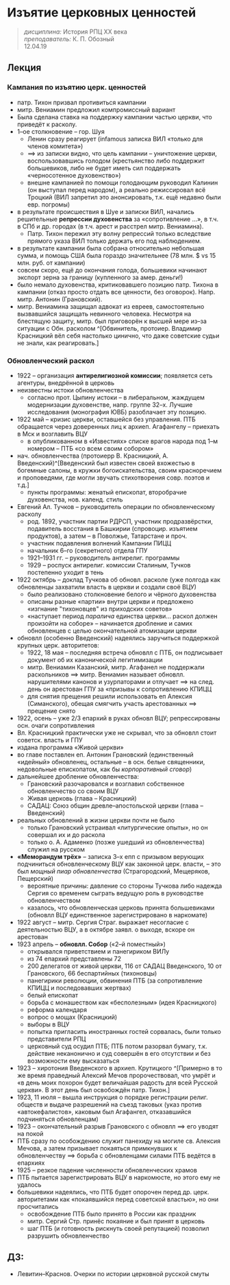 # Изъятие церковных ценностей
> _дисциплина:_ История РПЦ ХХ века  
> _преподаватель:_ К. П. Обозный  
> 12.04.19  

## Лекция

### Кампания по изъятию церк. ценностей

- патр. Тихон призвал противиться кампании
- митр. Вениамин предложил компромиссный вариант
- Была сделана ставка на поддержку кампании частью церкви, что приведёт к расколу.
- 1–ое столкновение – гор. Шуя
	- Ленин сразу реагирует (infamous записка ВИЛ «только для членов комитета»)
	- ==> из записки видно, что цель кампании – уничтожение церкви, воспользовавшись голодом (крестьянство либо поддержит большевиков, либо не будет иметь сил поддержать «черносотенное духовенство»)
	- внешне кампанией по помощи голодающим руководил Калинин (он выступал перед народом), а реально режиссировал всё Троцкий (ВИЛ запретил это анонсировать, т.к. ещё недавно были евр. погромы)
- в результате происшествия в Шуе и записки ВИЛ, начались решительные __репрессии духовенства__ за «сопротивление ...», в т.ч. в СПб и др. городах (в т.ч. арест и расстрел митр. Вениамина).
	- Патр. Тихон пережил эту волну репрессий только вследствие прямого указа ВИЛ только держать его под наблюдением.
- в результате кампании была собрана относительно небольшая сумма, и помощь США была гораздо значительнее (78 млн. $ vs 15 млн. руб. от кампании)
- совсем скоро, ещё до окончания голода, большевики начинают экспорт зерна за границу (купленного за амер. деньги!)
- было немало духовенства, критиковавшего позицию патр. Тихона в кампании (отказ просто отдать все ценности, без оговорок). Напр. митр. Антонин (Грановский).
- митр. Вениамина защищал адвокат из евреев, самостоятельно вызвавшийся защищать невинного человека. Несмотря на блестящую защиту, митр. был приговорён к высшей мере из–за ситуации с Обн. расколом
^[Обвинитель, протоиер. Владимир Красницкий вёл себя настолько цинично, что даже советские судьи не знали, как реагировать.]

### Обновленческий раскол

- 1922 – организация __антирелигиозной комиссии__; появляется сеть агентуры, внедрённой в церковь
- неизвестны истоки обновленчества
	- согласно прот. Цыпину истоки – в либеральном, жаждущем модернизации духовенстве, напр. группе 32–х. Лучшие исследования (монография ЮВБ) разоблачает эту позицию.
- 1922 май – кризис церкви, оставшейся без управления. ПТБ обращается через доверенных лиц к архиеп. Агафангелу – приехать в Мск и возглавить ВЦУ
	- в опубликованном в «Известиях» списке врагов народа под 1–м номером – ПТБ «со всем своим собором»
- нач. обновленчества (протоиерр В. Красницкий, А. Введенский)^[Введенский был известен своей вхожестью в богемные салоны, в кружки богоискательства, своим красноречием и проповедями, где могли звучать стихотворения совр. поэтов и т.д.]
	- пункты программы: женатый епископат, второбрачие духовенства, нов. календ. стиль
- Евгений Ал. Тучков – руководитель операции по обновленческому расколу
	- род. 1892, участник партии РДРСП, участник продразвёрстки, подавитель восстания в Башкирии (спровоцир. изъятием продуктов), а затем – в Поволжье, Татарстане и проч.
	- участник подавления волнений Кампании ПИЦЦ
	- начальник 6–го (секретного) отдела ГПУ
	- 1921–1931 гг. – руководитель антирелиг. программы
	- 1929 – роспуск антирелиг. комиссии Сталиным, Тучков постепенно уходит в тень
- 1922 октябрь – доклад Тучкова об обновл. расколе (уже полгода как обновленцы захватили власть в церкви и создали своё ВЦУ)
	- было реализовано столкновение белого и чёрного духовенства
	- описаны разные «партии» внутри церкви и предложено «изгнание "тихоновцев" из приходских советов»
	- «наступает период _паралича_ единства церкви... раскол должен произойти на соборе» – начинается дробление и самих обновленцев с целью окончательной атомизации церкви
- обновлл (особенно Введенский) надеялись заручиться поддержкой крупных церк. авторитетов:
	- 1922, 18 мая – последняя встреча обновлл с ПТБ, он подписывает документ об их канонической легитимизации
	- митр. Вениамин Казанский, митр. Агафанел не поддержали раскольников ==> митр. Вениамин называет обновлл. нарушителями канонов и узурпаторами и отлучает ==> на след. день он арестован ГПУ за «призывы к сопротивлению КПИЦЦ
	- для снятия прещения решили использовать еп Алексия (Симанского), обещая смягчить участь арестованных ==> прещение снято
- 1922, осень – уже 2/3 епархий в руках обновл ВЦУ; репрессированы осн. очаги сопротивления
- Вл. Красницкий практически уже не скрывал, что за обновлл стоит советск. власть и ГПУ
- издана программа «Живой церкви»
- во главе поставлен еп. Антонин Грановский (единственный «идейный» обновленец, остальные – в осн. белые священники, недовольные епископатом, как бы _корпоративный сговор_)
- дальнейшее дробление обновленчества:
	- Грановский разочаровался и возглавил собственное обновленчество со своим ВЦУ
	- Живая церковь (глава – Красницкий) 
	- САДАЦ: Союз общин древле–апостольской церкви (глава – Введенский)
- реальных обновлений в жизни церкви почти не было
	- только Грановский устраивал «литургические опыты», но он совершал их и до раскола
	- только о. А. Адаменко (позже ушедший из обновленчества) служил на русском
- __«Меморандум трёх»__ – записка 3–х епп с призывом верующих подчиниться обновленческому ВЦУ как законной церк. власти, – это был _мощный пиар обновленчества_ (Страгородский, Мещеряков, Пещерский)
	- вероятные причины: давление со стороны Тучкова либо надежда Сергия со временем сыграть ведущую роль в руководстве обновленчеством
	- казалось, что обновленческая церковь принята большевиками (обновлл ВЦУ единственное зарегистрировано в наркомате)
- 1922 август – митр. Сергия Страг. выражает несогласие с деятельностью ВЦУ, а в октябре заявл. о выходе, вскоре он арестован
- 1923 апрель – __обновлл. Собор__ («2–й поместный»)
	- открывался приветствием и панегириком ВИЛу
	- из 74 епархий представлены 72
	- 200 делегатов от живой церкви, 116 от САДАЦ Введенского, 10 от Грановского, 66 беспартийных (тихоновцы)
	- панегирики революции, обвинения ПТБ (за сопротивление КПИЦЦ и последовавших жертвах)
	- белый епископат
	- борьба с монашеством как «бесполезным» (идея Красницкого)
	- реформа календаря
	- вопрос о мощах (Красницкий)
	- выборы в ВЦУ
	- попытка пригласить иностранных гостей сорвалась, были только представители РПЦ
	- церковный суд осудил ПТБ; ПТБ потом разорвал бумагу, т.к. действие неканонично и суд совершён в его отсутствии и без возможности ему высказаться
- 1923 – хиротония Введенского в архиеп. Крутицкого
^[Примерно в то же время праведный Алексий Мечов пророчествовал, что умрёт и «в день моих похорон будет величайшая радость для всей Русской церкви». В этот день был освобождён патр. Тихон.]
- 1923, 11 июля – вышла инструкция о порядке регистрации религ. обществ и выдаче разрешений на съезд таковых (указ против «автокефалистов», каковым был Агафангел, отказавшийся подчиняться обновленцам)
- 1923 – окончательный разрыв Грановского с обновлл ==> его уводят на покой
- ПТБ сразу по особождению служит панехиду на могиле св. Алексия Мечова, а затем призывает покаяться примкнувших к обновленчеству ==> борьба с обновленцами силами ПТБ ведётся в епархиях
- 1925 – резкое падение численности обновленческих храмов
- ПТБ пытается зарегистрировать ВЦУ в наркомюсте, но этого ему не удалось
- большевики надеялись, что ПТБ будет опорочен перед др. церк. авторитетами как «покаявшийся перед советской властью», но они просчитались
	- освобождение ПТБ было принято в России как праздник
	- митр. Сергий Стр. принёс покаяние и был принят в церковь
	- шаг ПТБ (и готовность рискнуть своей репутацией) позволил разрушить обновленчество

## ДЗ:

- Левитин–Краснов. Очерки по истории церковной русской смуты
